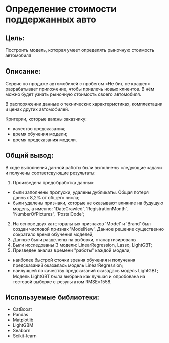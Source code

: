 # Определение стоимости поддержанных авто

## Цель:
Построить модель, которая умеет определять рыночную стоимость автомобиля

## Описание:
Сервис по продаже автомобилей с пробегом «Не бит, не крашен» разрабатывает приложение, чтобы привлечь новых клиентов. В нём можно будет узнать рыночную стоимость своего автомобиля. 

В распоряжении данные о технических характеристиках, комплектации и ценах других автомобилей.

Критерии, которые важны заказчику:
 - качество предсказания;
 - время обучения модели;
 - время предсказания модели.


## Общий вывод:
В ходе выполнения данной работы были выполнены следующие задачи и получены соответсвующие результаты:
1. Произведена предобработка данных:
 - были заполнены пропуски, удалены дубликаты. Общая потеря данных 8,2% от общего числа;
 - были удалены признаки, которые не оказывают влияние на будущую модель, а именно: 'DateCrawled', 'RegistrationMonth', 'NumberOfPictures', 'PostalCode';
2. На основе двух категоральных признаков 'Model' и 'Brand' был создан числовой признак 'ModelNew'. Данное решение существенно сократило время обучения моделей;
3. Данные были разделены на выборки, станартизированы.
4. Были исследованы 3 модели: LinearRegression, Lasso, LightGBT;
5. Призведен анализ времени "работы" каждой модели;
 - наиболее быстрой сточки зрения обучения и получения предсказаний оказалась модель LinearRegression;
 - наилучшей по качеству предсказаний оказадась модель LightGBT;
Модель LightGBT была выбрана как лучшая и опробована на тестовой выборке с результатом RMSE=1558.

## Используемые библиотеки:
 - CatBoost
 - Pandas
 - Matplotlib
 - LightGBM
 - Seaborn
 - Scikit-learn
